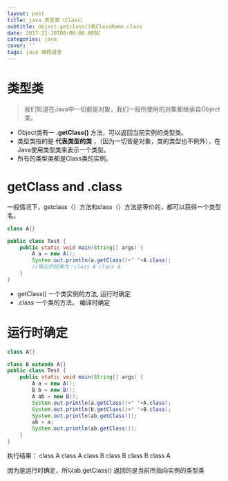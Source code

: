 ```yaml
---
layout: post
title: java 类型类（Class）
subtitle: object.getclass()和ClassName.class
date: 2017-11-10T00:00:00.000Z
categories: java
cover: ''
tags: java 编程语言
---
```


# 类型类

> 我们知道在Java中一切都是对象，我们一般所使用的对象都继承自Object类。

- Object类有一 **.getClass()** 方法，可以返回当前实例的类型类。
- 类型类指的是 **代表类型的类** ，（因为一切皆是对象，类的类型也不例外），在Java使用类型类来表示一个类型。
- 所有的类型类都是Class类的实例。

# getClass and .class

一般情况下，getclass（）方法和class（）方法是等价的，都可以获得一个类型名。

```java
class A{}

public class Test {
    public static void main(String[] args) {
        A a = new A();
        System.out.println(a.getClass()+" "+A.class);
        //输出的结果为：class A class A
    }
}
```

- getClass() 一个类实例的方法, 运行时确定
- .class 一个类的方法。 编译时确定

# 运行时确定

```java
class A{}

class B extends A{}
public class Test {
    public static void main(String[] args) {
        A a = new A();
        B b = new B();
        A ab = new B();
        System.out.println(a.getClass()+" "+A.class);
        System.out.println(b.getClass()+" "+B.class);
        System.out.println(ab.getClass());
        ab = a;
        System.out.println(ab.getClass());
    }
}
```

执行结果： class A class A class B class B class B class A

因为是运行时确定，所以ab.getClass() 返回的是当前所指向实例的类型类
